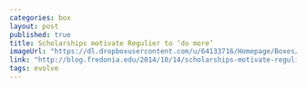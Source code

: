```yaml
---
categories: box
layout: post
published: true
title: Scholarships motivate Regulier to ‘do more’
imageUrl: "https://dl.dropboxusercontent.com/u/64133716/Homepage/Boxes/antonio.jpg"
link: "http://blog.fredonia.edu/2014/10/14/scholarships-motivate-regulier-to-do-more/"
tags: evolve
---
```


